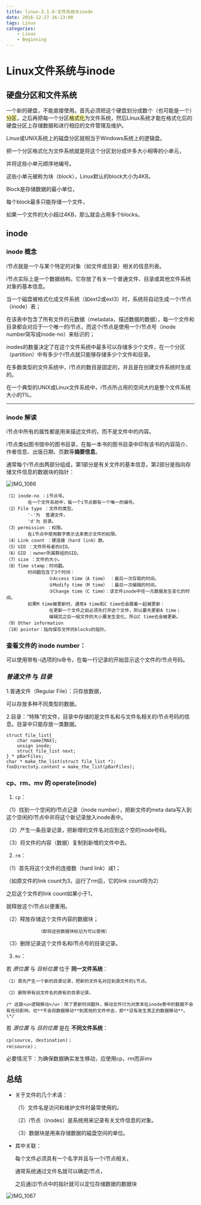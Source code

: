 ```yaml
---
title: linux-3.1.0-文件系统与inode
date: 2016-12-27 16:13:00
tags: Linux
categories:
	- Linux
	- Beginning
---
```


# Linux文件系统与inode

## 硬盘分区和文件系统

一个新的硬盘，不能直接使用。首先必须把这个硬盘划分成数个（也可能是一个）<span style="background-color: rgb(255, 250, 165);">分区</span>，之后再把每一个分区<span style="background-color: rgb(255, 250, 165);">格式化</span>为文件系统，然后Linux系统才能在格式化后的硬盘分区上存储数据和进行相应的文件管理及维护。

Linux或UNIX系统上的磁盘分区就相当于Windows系统上的逻辑盘。

把一个分区格式化为文件系统就是将这个分区划分成许多大小相等的小单元，

并将这些小单元顺序地编号。

这些小单元被称为块（block），Linux默认的block大小为4KB。

Block是存储数据的最小单位，

每个block最多只能存储一个文件，

如果一个文件的大小超过4KB，那么就会占用多个blocks。

## inode

### inode 概念

i节点就是一个与某个特定的对象（如文件或目录）相关的信息列表。

i节点实际上是一个数据结构，它存放了有关一个普通文件、目录或其他文件系统对象的基本信息。

当一个磁盘被格式化成文件系统（如ext2或ext3）时，系统将自动生成一个i节点（inode）表；

在该表中包含了所有文件的元数据（metadata，描述数据的数据），每一个文件和目录都会对应于一个唯一的i节点，而这个i节点是使用一个i节点号（inode number简写成inode-no）来标识的；

inodes的数量决定了在这个文件系统中最多可以存储多少个文件，在一个分区（partition）中有多少个i节点就只能够存储多少个文件和目录。

在多数类型的文件系统中，i节点的数目是固定的，并且是在创建文件系统时生成的。

在一个典型的UNIX或Linux文件系统中，i节点所占用的空间大约是整个文件系统大小的1%。

---

### inode 解读

i节点中所有的属性都是用来描述文件的，而不是文件中的内容。

i节点类似图书馆中的图书目录，在每一本书的图书目录中印有该书的内容简介、作者信息、出版日期、页数等**摘要信息**。

通常每个i节点由两部分组成，第1部分是有关文件的基本信息，第2部分是指向存储文件信息的数据块的指针：

![IMG_1066](http://ww2.sinaimg.cn/large/006tNc79ly1g60fl18enfj30go0730tl.jpg)

```
（1）inode-no ：i节点号。
		在一个文件系统中，每一个i节点都有一个唯一的编号。
（2）File type ：文件的类型。
		'-'为  普通文件，
		'd'为 目录。
（3）permission ：权限。
		在i节点中使用数字表示法来表示文件的权限。
（4）Link count ：硬连接（hard link）数。
（5）UID ：文件所有者的UID。
（6）GID ：owner所属群组的GID。
（7）size ：文件的大小。
（8）Time stamp：时间戳。
		时间戳包含了3个时间：
				①Access time（A time） ：最后一次存取的时间。
				②Modify time（M time） ：最后一次编辑的时间。
				③Change time（C time）：该文件inode中任一元数据发生变化的时间。
		如果M time被更新时，通常A time和C time也会跟着一起被更新：
				在更新一个文件之前必须先打开这个文件，所以要先更新A time；
				编辑完之后一般文件的大小要发生变化，所以C time也会被更新。
（9）Other information
（10）pointer：指向保存文件的blocks的指针。

```


### 查看文件的 inode number：

可以使用带有-i选项的ls命令，在每一行记录的开始显示这个文件的i节点号码。


### *普通文件* 与 *目录*

1.普通文件（Regular File）：只存放数据，

可以存放多种不同类型的数据。

2.目录：“特殊”的文件，目录中存储的是文件名和与文件名相关的i节点号码的信息。目录中只能存放一类数据。

```
struct file_list{
    char name[MAX];
    unsign inode;
    struct file_list next;
} * pBarFiles;
char * make_the_list(struct file_list *);
fooDirectoty.content = make_the_list(pBarFiles);
```


### cp、rm、mv 的 operate(inode)

1. `cp`：

（1）找到一个空闲的i节点记录（inode number），把新文件的meta data写入到这个空闲的i节点中并将这个新记录放入inode表中。

（2）产生一条目录记录，把新增的文件名对应到这个空的inode号码。

（3）将文件的内容（数据）复制到新增的文件中去。

2. `rm`：

（1）首先将这个文件的连接数（hard link）减1；

（如原文件的link count为3，运行了rm后，它的link count将为2）

之后这个文件的link count如果小于1，

就释放这个i节点以便重用。

（2）释放存储这个文件内容的数据块；

                （即将这些数据块标记为可以使用）

（3）删除记录这个文件名和i节点号的目录记录。

3. `mv`：

若 *原位置* 与 *目标位置*  位于 **同一文件系统**：  

	（1）首先产生一个新的目录记录，把新的文件名对应到源文件的i节点。  
	
	（2）删除带有旧文件名的原有的目录记录。
	
	/* 这是<u>逻辑移动</u>：除了更新时间戳外，移动文件行为对原本在inode表中的数据不会有任何影响，也**不会将数据移动**到其他的文件中去，即**没有发生真正的数据移动**。\*/

若 *源位置* 与 *目的位置* 是在 **不同文件系统**：

```
cp(source, destination)；
rm(source)；
```

必要情况下：为确保数据确实发生移动，应使用cp，rm而非mv


## 总结

- 关于文件的几个术语：

	（1）文件名是访问和维护文件时最常使用的。

	（2）i节点（inodes）是系统用来记录有关文件信息的对象。

	（3）数据块是用来存储数据的磁盘空间的单位。

- 其中关联：

	每个文件必须具有一个名字并且与一个i节点相关。

	通常系统通过文件名就可以确定i节点，

	之后通过i节点中的指针就可以定位存储数据的数据块

![IMG_1067](http://ww2.sinaimg.cn/large/006tNc79gy1g60oehim96j30go00v0sr.jpg)
